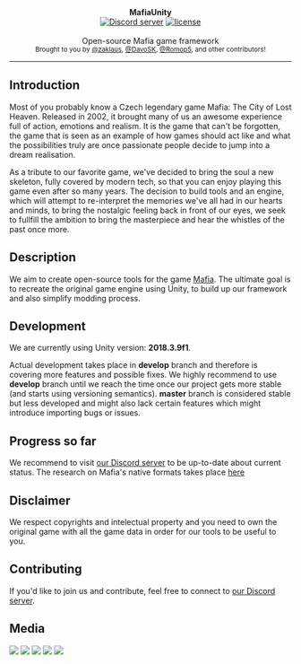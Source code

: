 <div align="center">
   <b>MafiaUnity</b>
    <!--<a href="https://github.com/OpenMafia/openmf"><img src="https://cdn.discordapp.com/attachments/437558384380739619/437559542176415784/banner.png" alt="OpenMF" /></a>-->
</div>

<div align="center">
    <a href="https://discord.gg/eBQ4QHX"><img src="https://img.shields.io/discord/402098213114347520.svg" alt="Discord server" /></a>
    <a href="LICENSE"><img src="https://img.shields.io/github/license/openmafia/openmf.svg" alt="license" /></a>
</div>

<br />
<div align="center">
  Open-source Mafia game framework
</div>

<div align="center">
  <sub>
    Brought to you by <a href="https://github.com/zaklaus">@zaklaus</a>,
    <a href="https://github.com/DavoSK">@DavoSK</a>,
    <a href="https://github.com/romop5">@Romop5</a>,
    and other contributors!
  </sub>
</div>
<hr/>

## Introduction

Most of you probably know a Czech legendary game Mafia: The City of Lost Heaven. Released in 2002, it brought many of us an awesome experience full of action, emotions and realism. It is the game that can't be forgotten, the game that is seen as an example of how games should act like and what the possibilities truly are once passionate people decide to jump into a dream realisation.

As a tribute to our favorite game, we've decided to bring the soul a new skeleton, fully covered by modern tech, so that you can enjoy playing this game even after so many years. The decision to build tools and an engine, which will attempt to re-interpret the memories we've all had in our hearts and minds, to bring the nostalgic feeling back in front of our eyes, we seek to fullfill the ambition to bring the masterpiece and hear the whistles of the past once more.

## Description

We aim to create open-source tools for the game [Mafia](https://en.wikipedia.org/wiki/Mafia_(video_game)). The ultimate goal is to recreate the original game engine using Unity, to build up our framework and also simplify modding process.

## Development

We are currently using Unity version: **2018.3.9f1**.

Actual development takes place in **develop** branch and therefore is covering more features and possible fixes. We highly recommend to use **develop** branch until we reach the time once our project gets more stable
(and starts using versioning semantics). **master** branch is considered stable but less developed and might also lack certain features which might introduce importing bugs or issues.

## Progress so far

We recommend to visit [our Discord server](https://discord.gg/eBQ4QHX) to be up-to-date about current status. The research on Mafia's native formats takes place [here](https://github.com/OpenMafia/OpenMF/blob/master/Docs/DataFiles.md)

## Disclaimer

We respect copyrights and intelectual property and you need to own the original game with all the game data in order for our tools to be useful to you.

## Contributing

If you'd like to join us and contribute, feel free to connect to [our Discord server](https://discord.gg/eBQ4QHX).

## Media
![](https://i.imgur.com/7b1ln6z.jpg)
![](https://i.imgur.com/A92V7mh.jpg)
![](https://i.imgur.com/6xSzE3O.jpg)
![](https://i.imgur.com/COocDgd.jpg)
![](https://i.imgur.com/kUNizMw.jpg)

